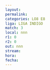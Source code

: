 ```yaml
---
layout: 
permalink: 
categories: LO8 E8
liga: LIGA INDIGO
match: 3
local: nnn
r1: 0
r2: 0
out: nnn
stream: 
hora: 
fecha:
---
```

